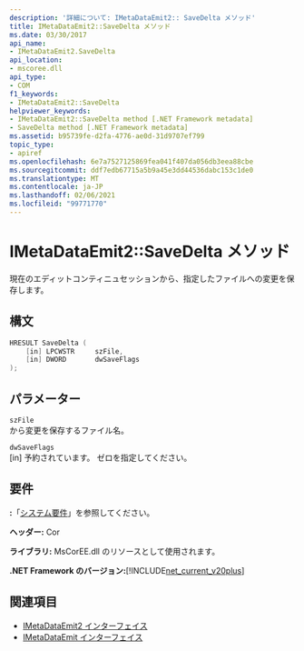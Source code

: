 ```yaml
---
description: '詳細について: IMetaDataEmit2:: SaveDelta メソッド'
title: IMetaDataEmit2::SaveDelta メソッド
ms.date: 03/30/2017
api_name:
- IMetaDataEmit2.SaveDelta
api_location:
- mscoree.dll
api_type:
- COM
f1_keywords:
- IMetaDataEmit2::SaveDelta
helpviewer_keywords:
- IMetaDataEmit2::SaveDelta method [.NET Framework metadata]
- SaveDelta method [.NET Framework metadata]
ms.assetid: b95739fe-d2fa-4776-ae0d-31d9707ef799
topic_type:
- apiref
ms.openlocfilehash: 6e7a7527125869fea041f407da056db3eea88cbe
ms.sourcegitcommit: ddf7edb67715a5b9a45e3dd44536dabc153c1de0
ms.translationtype: MT
ms.contentlocale: ja-JP
ms.lasthandoff: 02/06/2021
ms.locfileid: "99771770"
---
```

# <a name="imetadataemit2savedelta-method"></a>IMetaDataEmit2::SaveDelta メソッド

現在のエディットコンティニュセッションから、指定したファイルへの変更を保存します。  
  
## <a name="syntax"></a>構文  
  
```cpp  
HRESULT SaveDelta (  
    [in] LPCWSTR     szFile,
    [in] DWORD       dwSaveFlags  
);  
```  
  
## <a name="parameters"></a>パラメーター  

 `szFile`  
 から変更を保存するファイル名。  
  
 `dwSaveFlags`  
 [in] 予約されています。 ゼロを指定してください。  
  
## <a name="requirements"></a>要件  

 **:**「[システム要件](../../get-started/system-requirements.md)」を参照してください。  
  
 **ヘッダー:** Cor  
  
 **ライブラリ:** MsCorEE.dll のリソースとして使用されます。  
  
 **.NET Framework のバージョン:**[!INCLUDE[net_current_v20plus](../../../../includes/net-current-v20plus-md.md)]  
  
## <a name="see-also"></a>関連項目

- [IMetaDataEmit2 インターフェイス](imetadataemit2-interface.md)
- [IMetaDataEmit インターフェイス](imetadataemit-interface.md)
